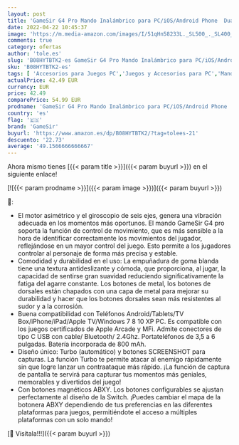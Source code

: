 ```yaml
---
layout: post
title: 'GameSir G4 Pro Mando Inalámbrico para PC/iOS/Android Phone  Dual Shock USB Mobile Gamepad para Apple TV Arcade MFi Games  Cloud Gaming Controller con ABXY extraíble'
date: 2022-04-22 10:45:37
image: 'https://m.media-amazon.com/images/I/51qHn58233L._SL500_._SL400_.jpg'
comments: true
category: ofertas
author: 'tole.es'
slug: 'B08HYTBTK2-es GameSir G4 Pro Mando Inalámbrico para PC/iOS/Android Phone...'
sku: 'B08HYTBTK2-es'
tags: [ 'Accesorios para Juegos PC','Juegos y Accesorios para PC','Mandos de juego para PC','Mandos para PC','Videojuegos','apple','gamesir','🇪🇸', ]
actualPrice: 42.49 EUR
currency: EUR
price: 42.49
comparePrice: 54.99 EUR
prodname: 'GameSir G4 Pro Mando Inalámbrico para PC/iOS/Android Phone  Dual Shock USB Mobile Gamepad para Apple TV Arcade MFi Games  Cloud Gaming Controller con ABXY extraíble'
country: 'es'
flag: '🇪🇸'
brand: 'GameSir'
buyurl: 'https://www.amazon.es/dp/B08HYTBTK2/?tag=tolees-21'
descuento: '22.73'
average: '49.1566666666667'
---
```


Ahora mismo tienes [{{< param title >}}]({{< param buyurl >}}) en el siguiente enlace!

[![{{< param prodname >}}]({{< param image >}})]({{< param buyurl >}})

🔎:

- El motor asimétrico y el giroscopio de seis ejes, genera una vibración adecuada en los momentos más oportunos. El mando GameSir G4 pro soporta la función de control de movimiento, que es más sensible a la hora de identificar correctamente los movimientos del jugador, reflejándose en un mayor control del juego. Esto permite a los jugadores controlar al personaje de forma más precisa y estable.
- Comodidad y durabilidad en el uso: La empuñadura de goma blanda tiene una textura antideslizante y cómoda, que proporciona, al jugar, la capacidad de sentirse gran suavidad reduciendo significativamente la fatiga del agarre constante. Los botones de metal, los botones de dorsales están chapados con una capa de metal para mejorar su durabilidad y hacer que los botones dorsales sean más resistentes al sudor y a la corrosión.
- Buena compatibilidad con Teléfonos Android/Tablets/TV Box/iPhone/iPad/Apple TV/Windows 7 8 10 XP PC. Es compatible con los juegos certificados de Apple Arcade y MFi. Admite conectores de tipo C USB con cable/ Bluetooth/ 2.4Ghz. Portateléfonos de 3,5 a 6 pulgadas. Batería incorporada de 800 mAh.
- Diseño único: Turbo (automático) y botones SCREENSHOT para capturas. La función Turbo te permite atacar al enemigo rápidamente sin que logre lanzar un contraataque más rápido. ¡La función de captura de pantalla te servirá para capturar tus momentos más geniales, memorables y divertidos del juego!
- Con botones magnéticos ABXY. Los botones configurables se ajustan perfectamente al diseño de la Switch. ¡Puedes cambiar el mapa de la botonera ABXY dependiendo de tus preferencias en las diferentes plataformas para juegos, permitiéndote el acceso a múltiples plataformas con un solo mando!

[🛒 Visítala!!!]({{< param buyurl >}})

